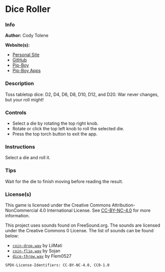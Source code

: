 # Dice Roller

### Info

**Author:** Cody Tolene

**Website(s):**

- [Personal Site](https://www.CodyTolene.com)
- [GitHub](https://github.com/CodyTolene)
- [Pip-Boy](https://www.Pip-Boy.com)
- [Pip-Boy Apps](https://github.com/CodyTolene/pip-boy-apps)

### Description

Toss tabletop dice: D2, D4, D6, D8, D10, D12, and D20. War never changes, but
your roll might!

### Controls

- Select a die by rotating the top right knob.
- Rotate or click the top left knob to roll the selected die.
- Press the top torch button to exit the app.

### Instructions

Select a die and roll it.

### Tips

Wait for the die to finish moving before reading the result.

### License(s)

This game is licensed under the Creative Commons Attribution-NonCommercial 4.0
International License. See
[CC-BY-NC-4.0](https://creativecommons.org/licenses/by-nc/4.0/) for more
information.

This project uses sounds found on FreeSound.org. The sounds are licensed under
the Creative Commons 0 License. The list of sounds can be found below:

- [`coin-drop.wav`](https://freesound.org/people/LilMati/sounds/360739/) by
  LilMati
- [`coin-flip.wav`](https://freesound.org/people/Sojan/sounds/334298/) by Sojan
- [`dice-throw.wav`](https://freesound.org/people/Flem0527/sounds/629982/) by
  Flem0527

`SPDX-License-Identifiers: CC-BY-NC-4.0, CC0-1.0`

